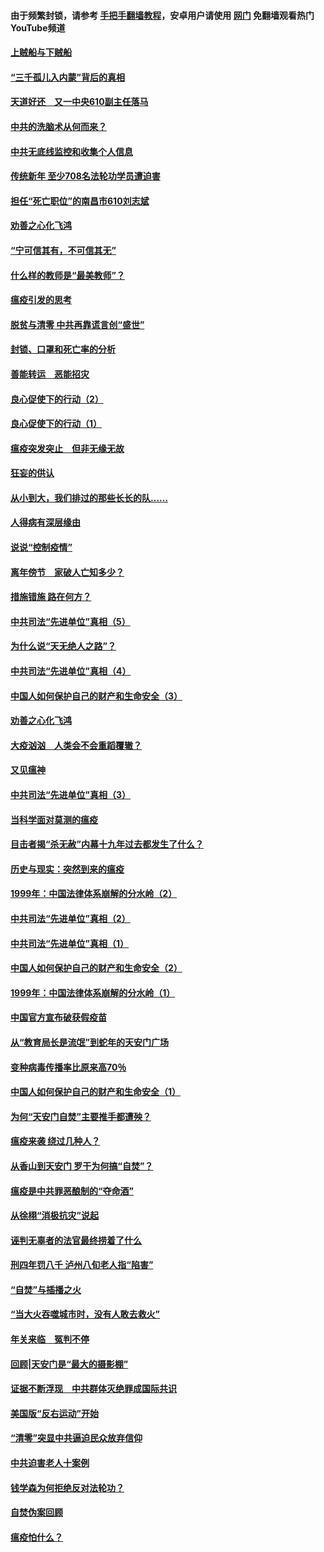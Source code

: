 #### 由于频繁封锁，请参考 [手把手翻墙教程](https://github.com/gfw-breaker/guides/wiki/)，安卓用户请使用 [网门](https://github.com/gfw-breaker/nogfw/blob/master/dl.md?t=03200000) 免翻墙观看热门YouTube频道 

#### [上贼船与下贼船](../pages/19/422276.md?t=03200000) 

#### [“三千孤儿入内蒙”背后的真相](../pages/19/422229.md?t=03200000) 

#### [天道好还　又一中央610副主任落马](../pages/19/422155.md?t=03200000) 

#### [中共的洗脑术从何而来？](../pages/19/422154.md?t=03200000) 

#### [中共无底线监控和收集个人信息](../pages/19/422039.md?t=03200000) 

#### [传统新年 至少708名法轮功学员遭迫害](../pages/19/421946.md?t=03200000) 

#### [担任“死亡职位”的南昌市610刘志斌](../pages/19/421957.md?t=03200000) 

#### [劝善之心化飞鸿](../pages/19/421164.md?t=03200000) 

#### [“宁可信其有，不可信其无”](../pages/19/421691.md?t=03200000) 

#### [什么样的教师是“最美教师”？](../pages/19/421755.md?t=03200000) 

#### [瘟疫引发的思考](../pages/19/421594.md?t=03200000) 

#### [脱贫与清零 中共再靠谎言创“盛世”](../pages/19/421590.md?t=03200000) 

#### [封锁、口罩和死亡率的分析](../pages/19/421495.md?t=03200000) 

#### [善能转运　恶能招灾](../pages/19/421334.md?t=03200000) 

#### [良心促使下的行动（2）](../pages/19/421361.md?t=03200000) 

#### [良心促使下的行动（1）](../pages/19/421302.md?t=03200000) 

#### [瘟疫突发突止　但非无缘无故](../pages/19/421281.md?t=03200000) 

#### [狂妄的供认](../pages/19/421199.md?t=03200000) 

#### [从小到大，我们排过的那些长长的队……](../pages/19/421243.md?t=03200000) 

#### [人得病有深层缘由](../pages/19/420864.md?t=03200000) 

#### [说说“控制疫情”](../pages/19/420831.md?t=03200000) 

#### [离年傍节　家破人亡知多少？](../pages/19/420563.md?t=03200000) 

#### [措施错施  路在何方？](../pages/19/420076.md?t=03200000) 

#### [中共司法“先进单位”真相（5）](../pages/19/419453.md?t=03200000) 

#### [为什么说“天无绝人之路”？](../pages/19/419618.md?t=03200000) 

#### [中共司法“先进单位”真相（4）](../pages/19/419452.md?t=03200000) 

#### [中国人如何保护自己的财产和生命安全（3）](../pages/19/419405.md?t=03200000) 

#### [劝善之心化飞鸿](../pages/19/418758.md?t=03200000) 

#### [大疫汹汹　人类会不会重蹈覆辙？](../pages/19/419691.md?t=03200000) 

#### [又见瘟神](../pages/19/419225.md?t=03200000) 

#### [中共司法“先进单位”真相（3）](../pages/19/419451.md?t=03200000) 

#### [当科学面对莫测的瘟疫](../pages/19/419625.md?t=03200000) 

#### [目击者揭“杀无赦”内幕十九年过去都发生了什么？](../pages/19/419617.md?t=03200000) 

#### [历史与现实：突然到来的瘟疫](../pages/19/419619.md?t=03200000) 

#### [1999年：中国法律体系崩解的分水岭（2）](../pages/19/419455.md?t=03200000) 

#### [中共司法“先进单位”真相（2）](../pages/19/419450.md?t=03200000) 

#### [中共司法“先进单位”真相（1）](../pages/19/419449.md?t=03200000) 

#### [中国人如何保护自己的财产和生命安全（2）](../pages/19/419404.md?t=03200000) 

#### [1999年：中国法律体系崩解的分水岭（1）](../pages/19/419454.md?t=03200000) 

#### [中国官方宣布破获假疫苗](../pages/19/419504.md?t=03200000) 

#### [从“教育局长是流氓”到蛇年的天安门广场](../pages/19/419470.md?t=03200000) 

#### [变种病毒传播率比原来高70％](../pages/19/419456.md?t=03200000) 

#### [中国人如何保护自己的财产和生命安全（1）](../pages/19/419403.md?t=03200000) 

#### [为何“天安门自焚”主要推手都遭殃？](../pages/19/419348.md?t=03200000) 

#### [瘟疫来袭 绕过几种人？](../pages/19/419349.md?t=03200000) 

#### [从香山到天安门 罗干为何搞“自焚”？](../pages/19/419270.md?t=03200000) 

#### [瘟疫是中共罪恶酿制的“夺命酒”](../pages/19/419223.md?t=03200000) 

#### [从徐栩“消极抗灾”说起](../pages/19/419224.md?t=03200000) 

#### [诬判无辜者的法官最终捞着了什么](../pages/19/419268.md?t=03200000) 

#### [刑四年罚八千 泸州八旬老人指“陷害”](../pages/19/419232.md?t=03200000) 

#### [“自焚”与插播之火](../pages/19/419226.md?t=03200000) 

#### [“当大火吞噬城市时，没有人敢去救火”](../pages/19/419077.md?t=03200000) 

#### [年关来临　冤判不停](../pages/19/419093.md?t=03200000) 

#### [回顾|天安门是“最大的摄影棚”](../pages/19/380866.md?t=03200000) 

#### [证据不断浮现　中共群体灭绝罪成国际共识](../pages/19/419031.md?t=03200000) 

#### [美国版“反右运动”开始](../pages/19/419030.md?t=03200000) 

#### [“清零”突显中共逼迫民众放弃信仰](../pages/19/418995.md?t=03200000) 

#### [中共迫害老人十案例](../pages/19/418831.md?t=03200000) 

#### [钱学森为何拒绝反对法轮功？](../pages/19/418905.md?t=03200000) 

#### [自焚伪案回顾](../pages/19/418799.md?t=03200000) 

#### [瘟疫怕什么？](../pages/19/418800.md?t=03200000) 

